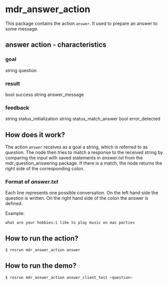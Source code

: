 # mdr_answer_action
This package contains the action `answer`. It used to prepare an answer to some message.

## answer action - characteristics
### goal
string question

### result
bool success
string answer_message

### feedback
string status_initialization
string status_match_answer
bool error_detected

## How does it work?
The action `answer` receives as a goal a string, which is referred to as _question_. The node then tries to match a response to the received string by comparing the input with saved statements in _answer.txt_ from the mdr_question_answering package. If there is a match, the node returns the right side of the corresponding colon.

### Format of _answer.txt_
Each line represents one possible conversation. On the left hand side the question is written. On the right hand side of the colon the answer is defined.

Example:
```
what are your hobbies:i like to play music on mas parties
```

## How to run the action?

```bash
$ rosrun mdr_answer_action answer
```

## How to run the demo?

```bash
$ rosrun mdr_answer_action answer_client_test <question>
```
